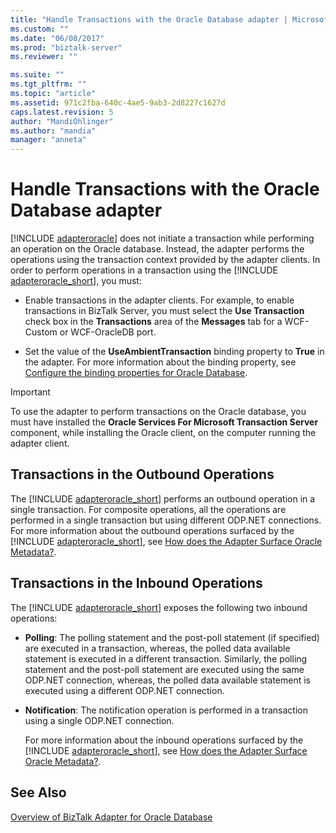 ```yaml
---
title: "Handle Transactions with the Oracle Database adapter | Microsoft Docs"
ms.custom: ""
ms.date: "06/08/2017"
ms.prod: "biztalk-server"
ms.reviewer: ""

ms.suite: ""
ms.tgt_pltfrm: ""
ms.topic: "article"
ms.assetid: 971c2fba-640c-4ae5-9ab3-2d8227c1627d
caps.latest.revision: 5
author: "MandiOhlinger"
ms.author: "mandia"
manager: "anneta"
---
```

# Handle Transactions with the Oracle Database adapter
[!INCLUDE [adapteroracle](../../includes/adapteroracle-md.md)] does not initiate a transaction while performing an operation on the Oracle database. Instead, the adapter performs the operations using the transaction context provided by the adapter clients. In order to perform operations in a transaction using the [!INCLUDE [adapteroracle_short](../../includes/adapteroracle-short-md.md)], you must:  
  
-   Enable transactions in the adapter clients. For example, to enable transactions in BizTalk Server, you must select the **Use Transaction** check box in the **Transactions** area of the **Messages** tab for a WCF-Custom or WCF-OracleDB port.  
  
-   Set the value of the **UseAmbientTransaction** binding property to **True** in the adapter. For more information about the binding property, see [Configure the binding properties for Oracle Database](../../adapters-and-accelerators/adapter-oracle-database/configure-the-binding-properties-for-oracle-database.md).  
  
> [!IMPORTANT]
>  To use the adapter to perform transactions on the Oracle database, you must have installed the **Oracle Services For Microsoft Transaction Server** component, while installing the Oracle client, on the computer running the adapter client.  
  
## Transactions in the Outbound Operations  
 The [!INCLUDE [adapteroracle_short](../../includes/adapteroracle-short-md.md)] performs an outbound operation in a single transaction. For composite operations, all the operations are performed in a single transaction but using different ODP.NET connections. For more information about the outbound operations surfaced by the [!INCLUDE [adapteroracle_short](../../includes/adapteroracle-short-md.md)], see [How does the Adapter Surface Oracle Metadata?](https://msdn.microsoft.com/library/cc185310(v=bts.10).aspx).  
  
## Transactions in the Inbound Operations  
 The [!INCLUDE [adapteroracle_short](../../includes/adapteroracle-short-md.md)] exposes the following two inbound operations:  
  
- **Polling**: The polling statement and the post-poll statement (if specified) are executed in a transaction, whereas, the polled data available statement is executed in a different transaction. Similarly, the polling statement and the post-poll statement are executed using the same ODP.NET connection, whereas, the polled data available statement is executed using a different ODP.NET connection.  
  
- **Notification**: The notification operation is performed in a transaction using a single ODP.NET connection.  
  
  For more information about the inbound operations surfaced by the [!INCLUDE [adapteroracle_short](../../includes/adapteroracle-short-md.md)], see [How does the Adapter Surface Oracle Metadata?](https://msdn.microsoft.com/library/cc185310(v=bts.10).aspx).  
  
## See Also  
 [Overview of BizTalk Adapter for Oracle Database](../../adapters-and-accelerators/adapter-oracle-database/overview-of-biztalk-adapter-for-oracle-database.md)